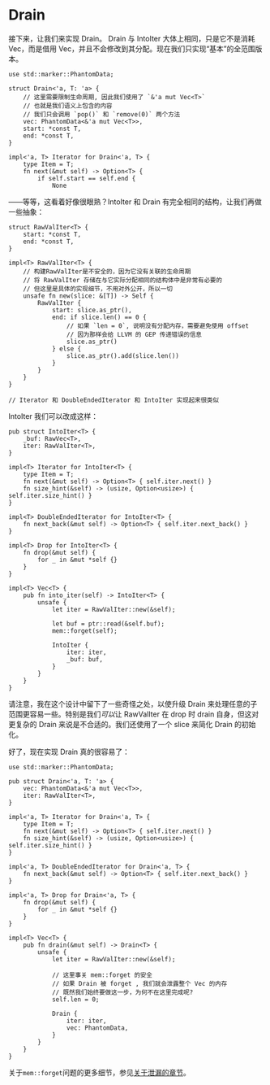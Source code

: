 # Drain

接下来，让我们来实现 Drain。 Drain 与 IntoIter 大体上相同，只是它不是消耗 Vec，而是借用 Vec，并且不会修改到其分配。现在我们只实现“基本”的全范围版本。

<!-- ignore: simplified code -->
```rust,ignore
use std::marker::PhantomData;

struct Drain<'a, T: 'a> {
    // 这里需要限制生命周期, 因此我们使用了 `&'a mut Vec<T>`
    // 也就是我们语义上包含的内容
    // 我们只会调用 `pop()` 和 `remove(0)` 两个方法
    vec: PhantomData<&'a mut Vec<T>>,
    start: *const T,
    end: *const T,
}

impl<'a, T> Iterator for Drain<'a, T> {
    type Item = T;
    fn next(&mut self) -> Option<T> {
        if self.start == self.end {
            None
```

——等等，这看着好像很眼熟？IntoIter 和 Drain 有完全相同的结构，让我们再做一些抽象：

<!-- ignore: simplified code -->
```rust,ignore
struct RawValIter<T> {
    start: *const T,
    end: *const T,
}

impl<T> RawValIter<T> {
    // 构建RawValIter是不安全的，因为它没有关联的生命周期
    // 将 RawValIter 存储在与它实际分配相同的结构体中是非常有必要的
    // 但这里是具体的实现细节，不用对外公开，所以一切
    unsafe fn new(slice: &[T]) -> Self {
        RawValIter {
            start: slice.as_ptr(),
            end: if slice.len() == 0 {
                // 如果 `len = 0`, 说明没有分配内存，需要避免使用 offset
                // 因为那样会给 LLVM 的 GEP 传递错误的信息
                slice.as_ptr()
            } else {
                slice.as_ptr().add(slice.len())
            }
        }
    }
}

// Iterator 和 DoubleEndedIterator 和 IntoIter 实现起来很类似
```

IntoIter 我们可以改成这样：

<!-- ignore: simplified code -->
```rust,ignore
pub struct IntoIter<T> {
    _buf: RawVec<T>,
    iter: RawValIter<T>,
}

impl<T> Iterator for IntoIter<T> {
    type Item = T;
    fn next(&mut self) -> Option<T> { self.iter.next() }
    fn size_hint(&self) -> (usize, Option<usize>) { self.iter.size_hint() }
}

impl<T> DoubleEndedIterator for IntoIter<T> {
    fn next_back(&mut self) -> Option<T> { self.iter.next_back() }
}

impl<T> Drop for IntoIter<T> {
    fn drop(&mut self) {
        for _ in &mut *self {}
    }
}

impl<T> Vec<T> {
    pub fn into_iter(self) -> IntoIter<T> {
        unsafe {
            let iter = RawValIter::new(&self);

            let buf = ptr::read(&self.buf);
            mem::forget(self);

            IntoIter {
                iter: iter,
                _buf: buf,
            }
        }
    }
}
```

请注意，我在这个设计中留下了一些奇怪之处，以使升级 Drain 来处理任意的子范围更容易一些。特别是我们*可以*让 RawValIter 在 drop 时 drain 自身，但这对更复杂的 Drain 来说是不合适的。我们还使用了一个 slice 来简化 Drain 的初始化。

好了，现在实现 Drain 真的很容易了：

<!-- ignore: simplified code -->
```rust,ignore
use std::marker::PhantomData;

pub struct Drain<'a, T: 'a> {
    vec: PhantomData<&'a mut Vec<T>>,
    iter: RawValIter<T>,
}

impl<'a, T> Iterator for Drain<'a, T> {
    type Item = T;
    fn next(&mut self) -> Option<T> { self.iter.next() }
    fn size_hint(&self) -> (usize, Option<usize>) { self.iter.size_hint() }
}

impl<'a, T> DoubleEndedIterator for Drain<'a, T> {
    fn next_back(&mut self) -> Option<T> { self.iter.next_back() }
}

impl<'a, T> Drop for Drain<'a, T> {
    fn drop(&mut self) {
        for _ in &mut *self {}
    }
}

impl<T> Vec<T> {
    pub fn drain(&mut self) -> Drain<T> {
        unsafe {
            let iter = RawValIter::new(&self);

            // 这里事关 mem::forget 的安全
            // 如果 Drain 被 forget , 我们就会泄露整个 Vec 的内存
            // 既然我们始终要做这一步，为何不在这里完成呢?
            self.len = 0;

            Drain {
                iter: iter,
                vec: PhantomData,
            }
        }
    }
}
```

关于`mem::forget`问题的更多细节，参见[关于泄漏的章节][leaks]。

[leaks]: ../leaking.html
